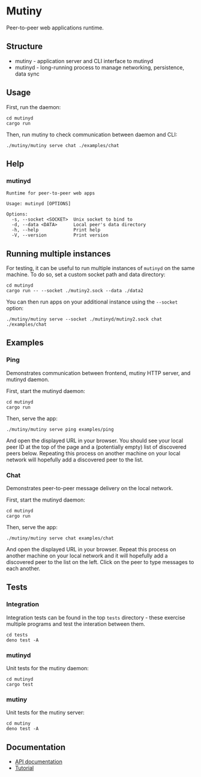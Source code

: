 # Mutiny

Peer-to-peer web applications runtime.

## Structure

* mutiny - application server and CLI interface to mutinyd
* mutinyd - long-running process to manage networking, persistence, data sync

## Usage

First, run the daemon:

```
cd mutinyd
cargo run
```

Then, run mutiny to check communication between daemon and CLI:

```
./mutiny/mutiny serve chat ./examples/chat
```

## Help

### mutinyd

```
Runtime for peer-to-peer web apps

Usage: mutinyd [OPTIONS]

Options:
  -s, --socket <SOCKET>  Unix socket to bind to
  -d, --data <DATA>      Local peer's data directory
  -h, --help             Print help
  -V, --version          Print version
```

## Running multiple instances

For testing, it can be useful to run multiple instances of `mutinyd`
on the same machine. To do so, set a custom socket path and data
directory:

```
cd mutinyd
cargo run -- --socket ./mutiny2.sock --data ./data2
```

You can then run apps on your additional instance using the `--socket`
option:

```
./mutiny/mutiny serve --socket ./mutinyd/mutiny2.sock chat ./examples/chat
```

## Examples

### Ping

Demonstrates communication between frontend, mutiny HTTP server, and
mutinyd daemon.

First, start the mutinyd daemon:

```
cd mutinyd
cargo run
```

Then, serve the app:

```
./mutiny/mutiny serve ping examples/ping
```

And open the displayed URL in your browser. You should see your local peer
ID at the top of the page and a (potentially empty) list of discovered
peers below. Repeating this process on another machine on your local
network will hopefully add a discovered peer to the list.

### Chat

Demonstrates peer-to-peer message delivery on the local network.

First, start the mutinyd daemon:

```
cd mutinyd
cargo run
```

Then, serve the app:

```
./mutiny/mutiny serve chat examples/chat
```

And open the displayed URL in your browser. Repeat this process on another
machine on your local network and it will hopefully add a discovered
peer to the list on the left. Click on the peer to type messages to
each another.

## Tests

### Integration

Integration tests can be found in the top `tests` directory - these
exercise multiple programs and test the interation between them.

```
cd tests
deno test -A
```

### mutinyd

Unit tests for the mutiny daemon:

```
cd mutinyd
cargo test
```

### mutiny

Unit tests for the mutiny server:

```
cd mutiny
deno test -A
```

## Documentation

* [API documentation](./docs/api.md)
* [Tutorial](./docs/tutorial.md)
